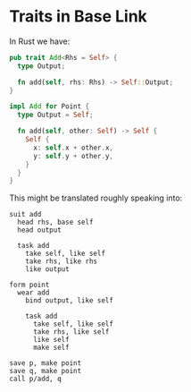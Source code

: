 # Traits in Base Link

In Rust we have:

```rs
pub trait Add<Rhs = Self> {
  type Output;

  fn add(self, rhs: Rhs) -> Self::Output;
}

impl Add for Point {
  type Output = Self;

  fn add(self, other: Self) -> Self {
    Self {
      x: self.x + other.x,
      y: self.y + other.y,
    }
  }
}
```

This might be translated roughly speaking into:

```link
suit add
  head rhs, base self
  head output

  task add
    take self, like self
    take rhs, like rhs
    like output

form point
  wear add
    bind output, like self

    task add
      take self, like self
      take rhs, like self
      like self
      make self

save p, make point
save q, make point
call p/add, q
```
